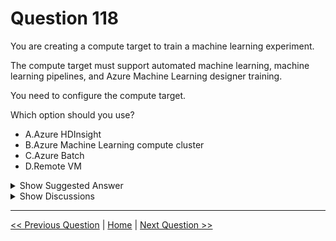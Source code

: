 # Question 118

You are creating a compute target to train a machine learning experiment.

The compute target must support automated machine learning, machine learning pipelines, and Azure Machine Learning designer training.

You need to configure the compute target.

Which option should you use?

* A.Azure HDInsight
* B.Azure Machine Learning compute cluster
* C.Azure Batch
* D.Remote VM

<details>
  <summary>Show Suggested Answer</summary>

  <strong>B</strong><br>

</details>

<details>
  <summary>Show Discussions</summary>

<blockquote><p><strong>evangelist</strong> <code>(Sun 01 Dec 2024 09:58)</code> - <em>Upvotes: 2</em></p><p>Azure Machine Learning compute cluster is specifically designed to support various machine learning tasks, including automated machine learning, machine learning pipelines, and Azure Machine Learning designer. It provides scalable compute resources that are optimized for these types of workloads.</p></blockquote>
<blockquote><p><strong>Kanwal001</strong> <code>(Wed 28 Feb 2024 20:36)</code> - <em>Upvotes: 3</em></p><p>On exam 28 Aug 2023</p></blockquote>
<blockquote><p><strong>phydev</strong> <code>(Sat 20 Jan 2024 14:25)</code> - <em>Upvotes: 3</em></p><p>On exam 20 July 2023.</p></blockquote>
<blockquote><p><strong>krishna1818</strong> <code>(Wed 29 Nov 2023 10:42)</code> - <em>Upvotes: 1</em></p><p>Yeah it&#x27;s Azure Machine Learning Compute that can fulfill all the given criteria&#x27;s</p></blockquote>
<blockquote><p><strong>labriji</strong> <code>(Mon 23 Oct 2023 17:37)</code> - <em>Upvotes: 1</em></p><p>Given answer is correct 😄</p></blockquote>
<blockquote><p><strong>Kvcper333</strong> <code>(Wed 11 Oct 2023 07:46)</code> - <em>Upvotes: 3</em></p><p>Correct</p></blockquote>

</details>

---

[<< Previous Question](question_117.md) | [Home](/index.md) | [Next Question >>](question_119.md)

